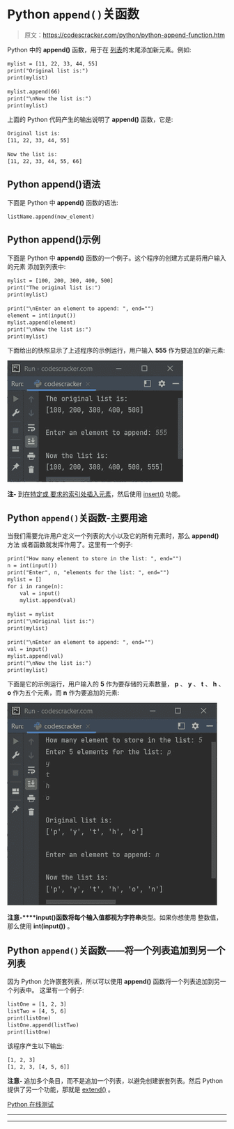 # Python `append()`关函数

> 原文：<https://codescracker.com/python/python-append-function.htm>

Python 中的 **append()** 函数，用于在 [列表](/python/python-lists.htm)的末尾添加新元素。例如:

```
mylist = [11, 22, 33, 44, 55]
print("Original list is:")
print(mylist)

mylist.append(66)
print("\nNow the list is:")
print(mylist)
```

上面的 Python 代码产生的输出说明了 **append()** 函数，它是:

```
Original list is:
[11, 22, 33, 44, 55]

Now the list is:
[11, 22, 33, 44, 55, 66]
```

## Python append()语法

下面是 Python 中 **append()** 函数的语法:

```
listName.append(new_element)
```

## Python append()示例

下面是 Python 中 **append()** 函数的一个例子。这个程序的创建方式是将用户输入的元素 添加到列表中:

```
mylist = [100, 200, 300, 400, 500]
print("The original list is:")
print(mylist)

print("\nEnter an element to append: ", end="")
element = int(input())
mylist.append(element)
print("\nNow the list is:")
print(mylist)
```

下面给出的快照显示了上述程序的示例运行，用户输入 **555** 作为要追加的新元素:

![python append function](img/7fbcf971506f2aa4fcf7d71a24db9550.png)

**注-** 到[在特定或 要求的索引处插入元素](/python/program/python-insert-element-in-list.htm)，然后使用 [insert()](/python/python-insert-function.htm) 功能。

## Python `append()`关函数-主要用途

当我们需要允许用户定义一个列表的大小以及它的所有元素时，那么 **append()** 方法 或者函数就发挥作用了。这里有一个例子:

```
print("How many element to store in the list: ", end="")
n = int(input())
print("Enter", n, "elements for the list: ", end="")
mylist = []
for i in range(n):
    val = input()
    mylist.append(val)

mylist = mylist
print("\nOriginal list is:")
print(mylist)

print("\nEnter an element to append: ", end="")
val = input()
mylist.append(val)
print("\nNow the list is:")
print(mylist)
```

下面是它的示例运行，用户输入的 **5** 作为要存储的元素数量， **p** 、 **y** 、 **t** 、 **h** 、 **o** 作为五个元素，而 **n** 作为要追加的元素:

![python append function example](img/fead5e4a7490004372ca1063450294de.png)

**注意-****input()**函数将每个输入值都视为**字符串**类型。如果你想使用 整数值，那么使用 **int(input())** 。

## Python `append()`关函数——将一个列表追加到另一个列表

因为 Python 允许嵌套列表，所以可以使用 **append()** 函数将一个列表追加到另一个列表中。 这里有一个例子:

```
listOne = [1, 2, 3]
listTwo = [4, 5, 6]
print(listOne)
listOne.append(listTwo)
print(listOne)
```

该程序产生以下输出:

```
[1, 2, 3]
[1, 2, 3, [4, 5, 6]]
```

**注意-** 追加多个条目，而不是追加一个列表，以避免创建嵌套列表。然后 Python 提供了另一个功能，那就是 [extend()](/python/python-extend-function.htm) 。

[Python 在线测试](/exam/showtest.php?subid=10)

* * *

* * *